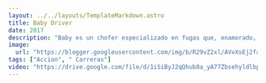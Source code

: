 ```yaml
---
layout: ../../layouts/TemplateMarkdown.astro
title: Baby Driver
date: 2017
description: "Baby es un chofer especializado en fugas que, enamorado, pretende dejar la vida criminal y empezar de cero con la mujer que ama. Cuando el jefe de una banda de gánsters le obliga a trabajar para él y la operación fracasa, su vida y la de su chica pasan a estar en peligro."
image:
  url: "https://blogger.googleusercontent.com/img/b/R29vZ2xl/AVvXsEj2fauZl3SjG768-_ZD8Hcy2xCJNgQQPm17oOb6u7ayhpCsjl9kS2s0gU-J6D1i8LTlygBxvqQyX-3jLhJMmQEQOXhMUSEV0hh0z2kNY6Z8K4KmRXwdUqVlGfLyvRUFO2PTJRSNVbq7Yx4Q/s320/images.jpg"
tags: ["Accion", " Carreras"]
video: "https://drive.google.com/file/d/1iSiByJ2qQhub8a_yA77Zbsehyldlbpho/preview"
---
```


